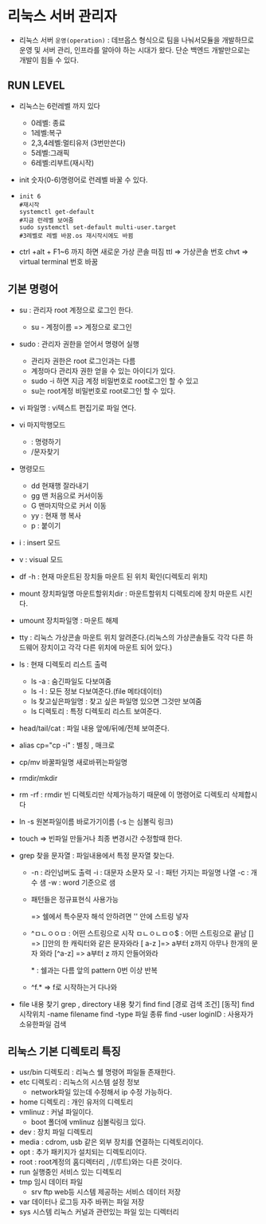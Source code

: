 # 리눅스 서버 관리자

- 리눅스 서버 `운영(operation)`  : 데브옵스 형식으로 팀을 나눠서모듈을 개발하므로 운영 및 서버 관리, 인프라를 알아야 하는 시대가 왔다. 단순 백엔드 개발만으로는 개발이 힘들 수 있다.

## RUN LEVEL 

- 리눅스는 6런레벨 까지 있다
  - 0레벨: 종료
  - 1레벨:복구
  - 2,3,4레벨:멀티유저 (3번만쓴다)
  - 5레벨:그래픽
  - 6레벨:리부트(재시작)

- init 숫자(0-6)명령어로 런레벨 바꿀 수 있다.

- ```shell
  init 6 
  #재시작
  systemctl get-default 
  #지금 런레벨 보여줌
  sudo systemctl set-default multi-user.target
  #3레벨로 레벨 바꿈.os 재시작시에도 바뀜
  ```

  

- ctrl +alt + F1~6 까지 하면 새로운 가상 콘솔 떠짐
  ttl => 가상콘솔 번호
  chvt => virtual terminal 번호 바꿈







## 기본 명령어 

- su : 관리자 root 계정으로 로그인 한다. 
  - su - 계정이름 => 계정으로 로그인 
- sudo : 관리자 권한을 얻어서 명령어 실행
  - 관리자 권한은 root 로그인과는 다름
  - 계정마다 관리자 권한 얻을 수 있는 아이디가 있다.
  - sudo -i 하면 지금 계정 비밀번호로 root로그인 할 수 있고
  - su는 root계정 비밀번호로 root로그인 할 수 있다.
-  vi 파일명 : vi텍스트 편집기로 파일 연다.
  - vi 마지막행모드
    - : 명령하기
    - /문자찾기
  - 명령모드
    - dd 현재행 잘라내기
    - gg 맨 처음으로 커서이동
    - G 맨마지막으로 커서 이동
    - yy : 현재 행 복사
    - p : 붙이기
  - i : insert 모드
  - v : visual 모드
- df -h : 현재 마운트된 장치들 마운트 된 위치 확인(디렉토리 위치)

- mount 장치파일명 마운트할위치dir : 마운트할위치 디렉토리에 장치 마운트 시킨다.
- umount  장치파일명 : 마운트 해제
- tty : 리눅스 가상콘솔 마운트 위치 알려준다.(리눅스의 가상콘솔들도 각각 다른 하드웨어 장치이고 각각 다른 위치에 마운트 되어 있다.)
- ls : 현재 디렉토리 리스트 출력
  - ls -a  : 숨긴파일도 다보여줌
  - ls -l : 모든 정보 다보여준다.(file 메타데이터) 
  - ls 찾고싶은파일명 : 찾고 싶은 파일명 있으면 그것만 보여줌
  - ls 디렉토리 : 특정 디렉토리 리스트 보여준다.
- head/tail/cat : 파일 내용 앞에/뒤에/전체 보여준다.
- alias cp="cp -i" : 별칭 , 매크로
- cp/mv 바꿀파일명 새로바뀌는파일명
- rmdir/mkdir
- rm -rf : rmdir 빈 디렉토리만 삭제가능하기 때문에 이 명령어로 디렉토리 삭제합시다
- ln -s 원본파일이름   바로가기이름 (-s 는 심볼릭 링크)

- touch => 빈파일 만들거나 최종 변경시간 수정할때 한다. 

- grep 찾을 문자열  :  파일내용에서 특정 문자열 찾는다.

  - -n : 라인넘버도 출력
    -i : 대문자 소문자 모
    -l : 패턴 가지는 파일명 나열
    -c : 개수 샘
    -w : word 기준으로 샘

  - 패턴들은 정규표현식 사용가능

    => 쉘에서 특수문자 해석 안하려면 '' 안에 스트링 넣자

  - ^ㅁㄴㅇㅇㅁ : 어떤  스트링으로 시작
    ㅁㄴㅇㄴㅁㅇ$ : 어떤 스트링으로 끝남
    [] => []안의 한 캐릭터와 같은 문자와라
    [ a-z ]=> a부터 z까지 아무나 한개의 문자 와라
    [^a-z] => a부터 z 까지 안들어와라

    \* : 쉘과는 다름
    앞의 pattern 0번 이상 반복

  - ^f.* => f로 시작하는거 다나와

- file 내용 찾기 grep , directory 내용 찾기 find 
  find [경로 검색 조건] [동작]
  find 시작위치 -name filename
  find -type 파일 종류
  find -user loginID : 사용자가 소유한파일 검색



## 리눅스 기본 디렉토리 특징

- usr/bin 디렉토리 : 리눅스 쉘 명령어 파일들 존재한다.
- etc 디렉토리 : 리눅스의 시스템 설정 정보 
  - network파일 있는데 수정해서 ip 수정 가능하다.
- home 디렉토리 : 개인 유저의 디렉토리
- vmlinuz : 커널 파일이다.
  - boot 폴더에 vmlinuz 심볼릭링크 있다.
- dev : 장치 파일 디렉토리
- media : cdrom, usb 같은 외부 장치를 연결하는 디렉토리이다.
- opt : 추가 패키지가 설치되는 디렉토리이다.
- root : root계정의 홈디렉터리 , /(루트)와는 다른 것이다.
- run 실행중인 서비스 있는 디렉토리
- tmp 임시 데이터 파일
  - srv ftp web등 시스템 제공하는  서비스 데이터 저장
- var 데이터나 로그등 자주 바뀌는 파일 저장
- sys 시스템 리눅스 커널과 관련있는 파일 있는 디렉터리



